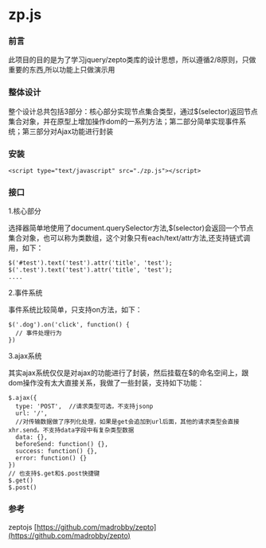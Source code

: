 # zp.js

### 前言

此项目的目的是为了学习jquery/zepto类库的设计思想，所以遵循2/8原则，只做重要的东西,所以功能上只做演示用

### 整体设计

整个设计总共包括3部分：核心部分实现节点集合类型，通过$(selector)返回节点集合对象，并在原型上增加操作dom的一系列方法；第二部分简单实现事件系统；第三部分对Ajax功能进行封装

### 安装

```
<script type="text/javascript" src="./zp.js"></script>
```

### 接口

1.核心部分

选择器简单地使用了document.querySelector方法,$(selector)会返回一个节点集合对象，也可以称为类数组，这个对象只有each/text/attr方法,还支持链式调用，如下：

```
$('#test').text('test').attr('title', 'test');
$('.test').text('test').attr('title', 'test');
....
```

2.事件系统

事件系统比较简单，只支持on方法，如下：

```
$('.dog').on('click', function() {
  // 事件处理行为
})
```

3.ajax系统

其实ajax系统仅仅是对ajax的功能进行了封装，然后挂载在$的命名空间上，跟dom操作没有太大直接关系，我做了一些封装，支持如下功能：
```
$.ajax({
  type: 'POST',  //请求类型可选，不支持jsonp
  url: '/',
  //对传输数据做了序列化处理，如果是get会追加到url后面，其他的请求类型会直接xhr.send。不支持data字段中有复杂类型数据
  data: {},  
  beforeSend: function() {},
  success: function() {},
  error: function() {}
})
// 也支持$.get和$.post快捷键
$.get()
$.post()
```

### 参考

zeptojs [https://github.com/madrobby/zepto](https://github.com/madrobby/zepto)
